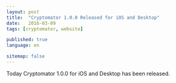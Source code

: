 ```yaml
---
layout: post
title:  "Cryptomator 1.0.0 Released for iOS and Desktop"
date:   2016-03-09
tags: [cryptomator, website]

published: true
language: en

sitemap: false
---
```

Today Cryptomator 1.0.0 for iOS and Desktop has been released.
